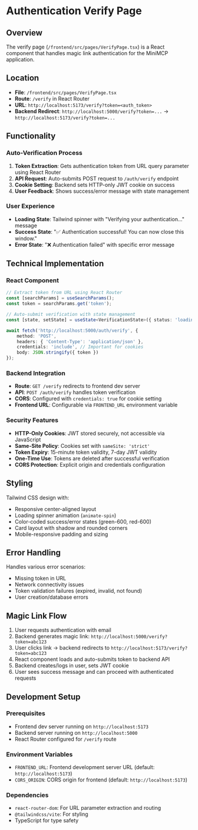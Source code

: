 # Authentication Verify Page

## Overview

The verify page (`/frontend/src/pages/VerifyPage.tsx`) is a React component that handles magic link authentication for the MiniMCP application.

## Location
- **File**: `/frontend/src/pages/VerifyPage.tsx`
- **Route**: `/verify` in React Router
- **URL**: `http://localhost:5173/verify?token=<auth_token>`
- **Backend Redirect**: `http://localhost:5000/verify?token=...` → `http://localhost:5173/verify?token=...`

## Functionality

### Auto-Verification Process
1. **Token Extraction**: Gets authentication token from URL query parameter using React Router
2. **API Request**: Auto-submits POST request to `/auth/verify` endpoint
3. **Cookie Setting**: Backend sets HTTP-only JWT cookie on success
4. **User Feedback**: Shows success/error message with state management

### User Experience
- **Loading State**: Tailwind spinner with "Verifying your authentication..." message
- **Success State**: "✅ Authentication successful! You can now close this window."
- **Error State**: "❌ Authentication failed" with specific error message

## Technical Implementation

### React Component
```typescript
// Extract token from URL using React Router
const [searchParams] = useSearchParams();
const token = searchParams.get('token');

// Auto-submit verification with state management
const [state, setState] = useState<VerificationState>({ status: 'loading' });

await fetch('http://localhost:5000/auth/verify', {
    method: 'POST',
    headers: { 'Content-Type': 'application/json' },
    credentials: 'include', // Important for cookies
    body: JSON.stringify({ token })
});
```

### Backend Integration
- **Route**: `GET /verify` redirects to frontend dev server
- **API**: `POST /auth/verify` handles token verification
- **CORS**: Configured with `credentials: true` for cookie setting
- **Frontend URL**: Configurable via `FRONTEND_URL` environment variable

### Security Features
- **HTTP-Only Cookies**: JWT stored securely, not accessible via JavaScript
- **Same-Site Policy**: Cookies set with `sameSite: 'strict'`
- **Token Expiry**: 15-minute token validity, 7-day JWT validity
- **One-Time Use**: Tokens are deleted after successful verification
- **CORS Protection**: Explicit origin and credentials configuration

## Styling

Tailwind CSS design with:
- Responsive center-aligned layout
- Loading spinner animation (`animate-spin`)
- Color-coded success/error states (green-600, red-600)
- Card layout with shadow and rounded corners
- Mobile-responsive padding and sizing

## Error Handling

Handles various error scenarios:
- Missing token in URL
- Network connectivity issues  
- Token validation failures (expired, invalid, not found)
- User creation/database errors

## Magic Link Flow

1. User requests authentication with email
2. Backend generates magic link: `http://localhost:5000/verify?token=abc123`
3. User clicks link → backend redirects to `http://localhost:5173/verify?token=abc123`
4. React component loads and auto-submits token to backend API
5. Backend creates/logs in user, sets JWT cookie
6. User sees success message and can proceed with authenticated requests

## Development Setup

### Prerequisites
- Frontend dev server running on `http://localhost:5173`
- Backend server running on `http://localhost:5000`
- React Router configured for `/verify` route

### Environment Variables
- `FRONTEND_URL`: Frontend development server URL (default: `http://localhost:5173`)
- `CORS_ORIGIN`: CORS origin for frontend (default: `http://localhost:5173`)

### Dependencies
- `react-router-dom`: For URL parameter extraction and routing
- `@tailwindcss/vite`: For styling
- TypeScript for type safety
